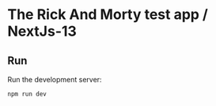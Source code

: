 # The Rick And Morty test app / NextJs-13
## Run

Run the development server:

```bash
npm run dev
```

